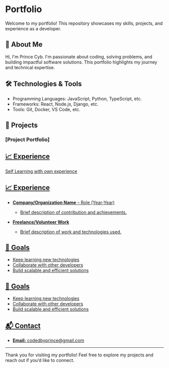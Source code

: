 # Portfolio

Welcome to my portfolio! This repository showcases my skills, projects, and experience as a developer.

## 🚀 About Me

Hi, I'm Prince Cyb. I'm passionate about coding, solving problems, and building impactful software solutions. This portfolio highlights my journey and technical expertise.

## 🛠️ Technologies & Tools

- Programming Languages: JavaScript, Python, TypeScript, etc.
- Frameworks: React, Node.js, Django, etc.
- Tools: Git, Docker, VS Code, etc.

## 📂 Projects

### [Project Portfolio] 
<a href="princex.dpdns.org">

## 📈 Experience

Self Learning with own experience

## 📈 Experience

- **Company/Organization Name** – Role (Year-Year)
  - Brief description of contribution and achievements.

- **Freelance/Volunteer Work**  
  - Brief description of work and technologies used.

## 🎯 Goals

- Keep learning new technologies
- Collaborate with other developers
- Build scalable and efficient solutions



## 🎯 Goals

- Keep learning new technologies
- Collaborate with other developers
- Build scalable and efficient solutions

## 📬 Contact

- **Email:** codedbyprince@gmail.com


---

Thank you for visiting my portfolio! Feel free to explore my projects and reach out if you’d like to connect.

